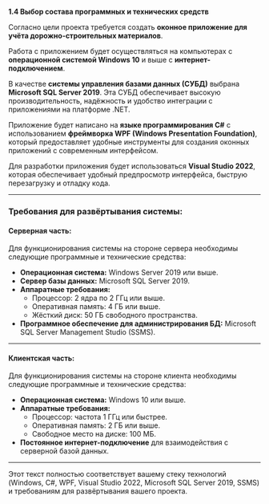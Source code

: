 **1.4 Выбор состава программных и технических средств**

Согласно цели проекта требуется создать **оконное приложение для учёта дорожно-строительных материалов**.

Работа с приложением будет осуществляться на компьютерах с **операционной системой Windows 10** и выше с **интернет-подключением**.

В качестве **системы управления базами данных (СУБД)** выбрана **Microsoft SQL Server 2019**. Эта СУБД обеспечивает высокую производительность, надёжность и удобство интеграции с приложениями на платформе .NET.

Приложение будет написано на **языке программирования C#** с использованием **фреймворка WPF (Windows Presentation Foundation)**, который предоставляет удобные инструменты для создания оконных приложений с современным интерфейсом.

Для разработки приложения будет использоваться **Visual Studio 2022**, которая обеспечивает удобный предпросмотр интерфейса, быструю перезагрузку и отладку кода.

---

### Требования для развёртывания системы:

#### Серверная часть:

Для функционирования системы на стороне сервера необходимы следующие программные и технические средства:

- **Операционная система:** Windows Server 2019 или выше.
- **Сервер базы данных:** Microsoft SQL Server 2019.
- **Аппаратные требования:**
  - Процессор: 2 ядра по 2 ГГц или выше.
  - Оперативная память: 4 ГБ или выше.
  - Жёсткий диск: 50 ГБ свободного пространства.
- **Программное обеспечение для администрирования БД:** Microsoft SQL Server Management Studio (SSMS).

---

#### Клиентская часть:

Для функционирования системы на стороне клиента необходимы следующие программные и технические средства:

- **Операционная система:** Windows 10 или выше.
- **Аппаратные требования:**
  - Процессор: частота 1 ГГц или быстрее.
  - Оперативная память: 2 ГБ или выше.
  - Свободное место на диске: 100 МБ.
- **Постоянное интернет-подключение** для взаимодействия с серверной базой данных.

---

Этот текст полностью соответствует вашему стеку технологий (Windows, C#, WPF, Visual Studio 2022, Microsoft SQL Server 2019, SSMS) и требованиям для развёртывания вашего проекта.
